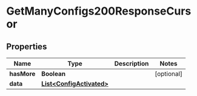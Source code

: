 

# GetManyConfigs200ResponseCursor


## Properties

| Name | Type | Description | Notes |
|------------ | ------------- | ------------- | -------------|
|**hasMore** | **Boolean** |  |  [optional] |
|**data** | [**List&lt;ConfigActivated&gt;**](ConfigActivated.md) |  |  |



